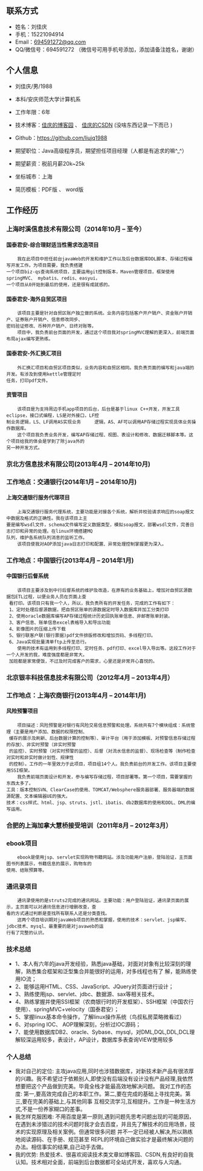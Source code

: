 ## 联系方式
* 姓名：刘佳庆
* 手机：15221094914 
* Email：694591272@qq.com 
* QQ/微信号：694591272 （微信号可用手机号添加，添加请备注姓名，谢谢）

## 个人信息
* 刘佳庆/男/1988

* 本科/安庆师范大学计算机系

* 工作年限：6年

* 技术博客：[佳庆的博客园](http://www.cnblogs.com/jiaqingblog/) 、 [佳庆的CSDN](http://blog.csdn.net/jiaqing_blog)  (没啥东西记录一下而已 )

* Github：https://github.com/liujq1988 

* 期望职位：Java高级程序员，期望担任项目经理（人都是有追求的嘛^_^）

* 期望薪资：税前月薪20k~25k

* 坐标城市：上海

* 简历模板：PDF版 、 word版

## 工作经历
### 上海时溪信息技术有限公司（2014年10月 – 至今）
#### 国泰君安-综合理财适当性需求改造项目
        我在此项目中担任前台javaWeb的开发和维护工作以及后台数据库DDL脚本、存储过程编写开发工作。为项目需要，我负责搭建
    一个项目biz-qs查询系统项目，主要运用git控制版本，Maven管理项目，框架使用springMVC、 mybatis、redis、easyui，
    一个项目从0开始到最后的使用，还是很有成就感的。
#### 国泰君安-海外自贸区项目
        该项目主要是针对自贸区账户独立做的系统。业务内容包括客户开户销户、资金账户开销户、证券账户开销户、信息修改同步、
    密码验证修改、币种开户销户、日终对账等。
        项目中，我负责前台页面的开发，通过这个项目我对springMVC理解的更深入，前端页面布局ajax编写更熟练。
#### 国泰君安-外汇换汇项目
        外汇换汇项目和自贸区项目类似，业务内容和自贸区相同。我负责页面的编写和java端的开发。有涉及到使用kettle管理定时
    任务，打印pdf文件。	
#### 资管项目
        该项目是为支持周边手机app项目的后台，后台是基于linux C++开发，开发工具eclipse，接口式编程，LS是对外接口，LF控
    制业务逻辑，LS、LF调用AS实现业务     逻辑，AS、AF可以调用AP存储过程实现具体业务操作数据库。
        这个项目我负责业务开发，编写AP存储过程、视图、表设计和修改、数据迁移脚本等。这个项目给我的体会是学到了除java外的
    另一种开发方式。
### 京北方信息技术有限公司(2013年4月 – 2014年10月)
### 工作地点：交通银行(2014年1月 – 2014年10月)	
#### 上海交通银行服务代理项目
        上海交通银行服务代理系统，主要功能是对接各个系统，解析并校验请求响应的soap报文中数据及格式的正确性。我在该项目上主
    要是编写wsdl文件，schema文件编写定义数据类型，模拟soap报文，部署wsdl文件，完善日志打印和异常的处理。在linux环境搭建MQ
    队列，维护各系统队列消息的监听工作。
        该项目使我对AOP添加java日志打印和配置、异常处理控制掌握更为深入。
	
### 工作地点：中国银行(2013年4月 – 2014年1月)	
#### 中国银行后督系统
        该项目主要涉及到中行后督系统的维护及改造，在原有的业务基础上，增加对自贸区源数据包ETL过程，以便业务人员在页面上查
     看打印。该项目只有我一个人，所以，我负责所有的开发任务，完成的工作有如下：
     1、定时处理后督源数据，把自贸区账单的源数据定时导入数据库并加工分类打印
     2、使用oracle数据库编写AP存储过程统计历史回执账单信息、非邮寄账单封装。
     3、客户信息、账单信息excel表格导入和导出功能
     4、影像图片的压缩上传下载
     5、银行联客户联(银行票据)pdf文件排版修改和增加页码、多线程打印。
     6、Java实现批量清单ftp上传至总行。
        使用的技术有运用到多线程打印、定时任务、pdf打印、excel导入导出等。这段工作对于一个人开发的我，难度强度都是非常大。
     加班都是家常便饭，不过及时完成客户的需求，心里还是非常开心喜悦的。
	
### 北京银丰科技信息技术有限公司（2012年4月 – 2013年4月）	
### 工作地点：上海农商银行(2013年4月 – 2014年1月)
#### 风险预警项目	
        项目描述：风险预警是对银行有风险交易信息预警和处理。系统共有7个模块组成：系统管理（主要是用户添加、数据的权限控制、
     缓存的展示及刷新、后台数据计算的控制等）、审计平台（用于添加模板、对预警信息存储过程的存放）、非实时预警（非实时预警
     的监控）、实时预警（对实时预警的监控）、后督（对流水信息的监督）、现场检查等（制作检查对实时和非实时做计划性、规律性
     的控制）。工作的一年里效力于此项目，项目组14个人。我负责前台的开发工作。该项目主要使用SSI框架。
        我负责前端页面设计和开发，参与编写存储过程，项目部署等。第一个项目，需要掌握的东西太多了。
	工具：版本控制SVN、ClearCase的使用、TOMCAT/Websphere服务器部署、服务器端的数据源配置、文本编辑器UE的强大。
	技术：css样式、html、jsp、struts、jstl、ibatis、db2数据库的使用和DDL、DML的编写运用。
	
### 合肥的上海加拿大慧桥接受培训（2011年8月 – 2012年3月）
### ebook项目
        ebook是使用jsp、servlet实现购物书籍网站。涉及功能用户注册，登陆验证，主页面图书列表展示，书籍信息的展示，购物车的
    使用、结账预算等。
### 通讯录项目	
        通讯录使用的是struts2完成的通讯网站。主要功能：用户登陆验证，通讯录页面的展示，主页面可以对通讯信息进行增删改查，查
    看的方式通过判断是查找所有联系人还是分类查找。
        这两个项目培训期对javaWeb项目的熟悉和掌握，使用的技术：servlet、jsp编写、jdbc技术、mysql、最重要的是对javaweb的运
    行有了完整的认识。
### 技术总结
* 1、本人有六年的java开发经验，熟悉java基础，对面对对象有比较深刻的理解，熟悉集合框架和泛型集合并能很好的运用，对多线程也有了
  解，能熟练使用IO流；
* 2、能够运用HTML、CSS、JavaScript、JQuery对页面进行设计； 
* 3、熟练使用jsp、servlet、jdbc、数据源、sax等相关技术。
* 4、熟练掌握并使用SSI框架（农商银行时的开发框架）、SSH框架（中国农行使用）、springMVC+velocity（国泰君安）； 
* 5、掌握linux基本命令操作，了解linux操作系统（鸟叔私房菜略微看过）
* 6、对spring IOC、 AOP理解深刻，分析过IOC源码；
* 7、能使用数据库DB2、oracle、Sybase、mysql，对DML,DQL,DDL,DCL理解较深运用较多，表设计，AP设计，数据库多表查询VIEW使用较多
### 个人总结
* 我对自己的定位: 主攻java应用,同时也涉猎数据库，对新技术新产品有很浓厚的兴趣。我不希望过于依赖别人,即使没有后端没有设计没有产品经理,我依然想要把这个产品做到完美。毕竟全栈才能最高效地解决问题。 我对工作的态度: 第一,要高效完成自己的本职工作。第二,要在完成的基础上寻找完美。第三,要在完美的基础上,与其他同事 互相交流学习,互相提升。工作是一种生活方式,不是一份养家糊口的差事。
* 我怎样克服困难: 不用百度是第一原则,遇到问题先思考问题出现的可能原因，在遇到未涉猎过的技术问题时我才会去百度，并且先了解技术的应用场景，技术的实现原理及相关案例。但通常很多问题 并不一定已经被人解决,所以熟练地阅读源码、在手册、规范甚至 REPL的环境自己做实验才是最终解决问题的办法。相信事实的结果,自己动手去做。
* 我的优势: 热爱技术、很喜欢阅读技术类文章如博客园、CSDN,有良好的自我认知。技术相对全面，前端到后台数据都可全站式开发，喜欢与人沟通。

